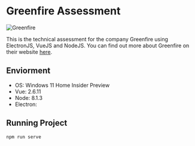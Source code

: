 # Greenfire Assessment

![Greenfire](https://i.imgur.com/jkKowOU.jpg)

This is the technical assessment for the company Greenfire using ElectronJS, VueJS and NodeJS. You can find out more about Greenfire on their website [here](http://greenfire.io/).

## Enviorment
- OS: Windows 11 Home Insider Preview
- Vue: 2.6.11
- Node: 8.1.3
- Electron: 

## Running Project
```
npm run serve
```
